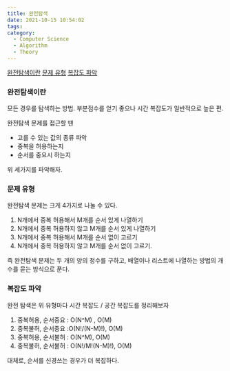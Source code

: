 ```yaml
---
title: 완전탐색
date: 2021-10-15 10:54:02
tags:
category:
  - Computer Science
  - Algorithm
  - Theory
---
```


[완전탐색이란](#완전탐색이란)
[문제 유형](#문제-유형)
[복잡도 파악](#복잡도-파악)



### 완전탐색이란

모든 경우를 탐색하는 방법.
부분점수를 얻기 좋으나 시간 복잡도가 일반적으로 높은 편.

완전탐색 문제를 접근할 땐

- 고를 수 있는 값의 종류 파악
- 중복을 허용하는지
- 순서를 중요시 하는지

위 세가지를 파악해자.



### 문제 유형

완전탐색 문제는 크게 4가지로 나눌 수 있다.

1. N개에서 중복 허용해서 M개를 순서 있게 나열하기
2. N개에서 중복 허용하지 않고 M개를 순서 있게 나열하기
3. N개에서 중복 허용해서 M개를 순서 없이 고르기
4. N개에서 중복 허용하지 않고 M개를 순서 없이 고르기.

즉 완전탐색 문제는 두 개의 양의 정수를 구하고, 배열이나 리스트에 나열하는 방법의 개수를 묻는 방식으로 푼다.



### 복잡도 파악

완전 탐색은 
위 유형마다 시간 복잡도 / 공간 복잡도를 정리해보자

1. 중복허용, 순서중요 : O(N^M) , O(M)
2. 중복불허, 순서중요 :O(N!/(N-M)!), O(M)
3. 중복허용, 순서불허 : O(N^M), O(M)
4. 중복불허, 순서불허 : O(N!/M!(N-M)!), O(M)

대체로, 순서를 신경쓰는 경우가 더 복잡하다.
